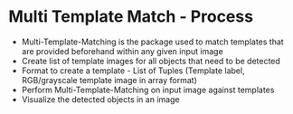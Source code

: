 # Multi Template Match - Process
- Multi-Template-Matching is the package used to match templates that are provided beforehand within any given input image
- Create list of template images for all objects that need to be detected
- Format to create a template - List of Tuples (Template label, RGB/grayscale template image in array format)
- Perform Multi-Template-Matching on input image against templates
- Visualize the detected objects in an image


